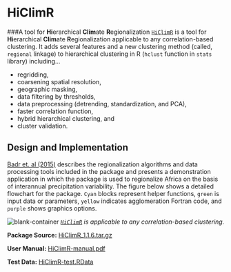 # HiClimR
###A tool for **Hi**erarchical **Clim**ate **R**egionalization
[`HiClimR`](http://cran.r-project.org/package=HiClimR) is a tool for **Hi**erarchical **Clim**ate **R**egionalization applicable to any correlation-based clustering. It adds several features and a new clustering method (called, `regional` linkage) to hierarchical clustering in R (`hclust` function in `stats` library) including...

* regridding,
* coarsening spatial resolution,
* geographic masking,
* data filtering by thresholds,
* data preprocessing (detrending, standardization, and PCA),
* faster correlation function,
* hybrid hierarchical clustering, and
* cluster validation.

## Design and Implementation
[Badr et. al (2015)](http://blaustein.eps.jhu.edu/~hbadr1/#Publications) describes the regionalization algorithms and data processing tools included in the package and presents a demonstration application in which the package is used to regionalize Africa on the basis of interannual precipitation variability. The figure below shows a detailed flowchart for the package. `Cyan` blocks represent helper functions, `green` is input data or parameters, `yellow` indicates agglomeration Fortran code, and `purple` shows graphics options.

![blank-container](http://blaustein.eps.jhu.edu/~hbadr1/images/HiClimR.png)
*[`HiClimR`](http://cran.r-project.org/package=HiClimR) is applicable to any correlation-based clustering.*

**Package Source:** [HiClimR_1.1.6.tar.gz](http://blaustein.eps.jhu.edu/~hbadr1/files/HiClimR_1.1.6.tar.gz)

**User Manual:** [HiClimR-manual.pdf](http://blaustein.eps.jhu.edu/~hbadr1/files/HiClimR-manual.pdf)

**Test Data:** [HiClimR-test.RData](http://blaustein.eps.jhu.edu/~hbadr1/files/HiClimR-test.RData)
